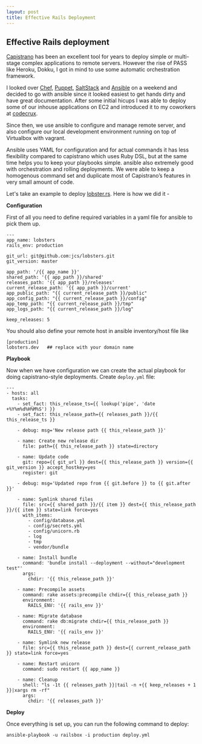 ```yaml
---
layout: post
title: Effective Rails Deployment
---
```


Effective Rails deployment
-----------------------------

[Capistrano](http://capistranorb.com/) has been an excellent tool for years to deploy simple or multi-stage complex applications to remote servers. However the rise of PASS like Heroku, Dokku, I got in mind to use some automatic orchestration framework.

I looked over [Chef](https://www.chef.io/chef/), [Puppet](https://puppet.com/), [SaltStack](http://saltstack.com/) and [Ansible](https://www.ansible.com/) on a weekend and decided to go with ansible since it looked easiest to get hands dirty and have great documentation. After some initial hicups I was able to deploy some of our inhouse applications on EC2 and introduced it to my coworkers at [codecrux](http://codecrux.com).

Since then, we use ansible to configure and manage remote server, and also configure our local development environment running on top of Virtualbox with vagrant.

Ansible uses YAML for configuration and for actual commands it has less flexibility compared to capistrano which uses Ruby DSL, but at the same time helps you to keep your playbooks simple. ansible also extremely good with orchestration and rolling deployments. We were able to keep a homogenous command set and duplicate most of Capistrano’s features in very small amount of code. 

Let's take an example to deploy [lobster.rs](https://github.com/jcs/lobsters). Here is how we did it - 

**Configuration**

First of all you need to define required variables in a yaml file for ansible to pick them up.


    ---
    app_name: lobsters
    rails_env: production

    git_url: git@github.com:jcs/lobsters.git
    git_version: master

    app_path: '/{{ app_name }}'
    shared_path: '{{ app_path }}/shared'
    releases_path: '{{ app_path }}/releases'
    current_release_path: '{{ app_path }}/current'
    app_public_path: "{{ current_release_path }}/public"
    app_config_path: "{{ current_release_path }}/config"
    app_temp_path: "{{ current_release_path }}/tmp"
    app_logs_path: "{{ current_release_path }}/log"

    keep_releases: 5

You should also define your remote host in ansible inventory/host file like

    [production]
    lobsters.dev   ## replace with your domain name

**Playbook**

Now when we have configuration we can create the actual playbook for doing capistrano-style deployments. Create `deploy.yml` file:

    ---
    - hosts: all
      tasks:
        - set_fact: this_release_ts={{ lookup('pipe', 'date +%Y%m%d%H%M%S') }}
        - set_fact: this_release_path={{ releases_path }}/{{ this_release_ts }}

        - debug: msg='New release path {{ this_release_path }}'

        - name: Create new release dir
          file: path={{ this_release_path }} state=directory

        - name: Update code
          git: repo={{ git_url }} dest={{ this_release_path }} version={{ git_version }} accept_hostkey=yes
          register: git

        - debug: msg='Updated repo from {{ git.before }} to {{ git.after }}'

        - name: Symlink shared files
          file: src={{ shared_path }}/{{ item }} dest={{ this_release_path }}/{{ item }} state=link force=yes
          with_items:
            - config/database.yml
            - config/secrets.yml
            - config/unicorn.rb
            - log
            - tmp
            - vendor/bundle

        - name: Install bundle
          command: 'bundle install --deployment --without="development test"'
          args:
            chdir: '{{ this_release_path }}'

        - name: Precompile assets
          command: rake assets:precompile chdir={{ this_release_path }}
          environment:
            RAILS_ENV: '{{ rails_env }}'

        - name: Migrate database
          command: rake db:migrate chdir={{ this_release_path }}
          environment:
            RAILS_ENV: '{{ rails_env }}'

        - name: Symlink new release
          file: src={{ this_release_path }} dest={{ current_release_path }} state=link force=yes

        - name: Restart unicorn
          command: sudo restart {{ app_name }}

        - name: Cleanup
          shell: "ls -1t {{ releases_path }}|tail -n +{{ keep_releases + 1 }}|xargs rm -rf"
          args:
            chdir: '{{ releases_path }}'


**Deploy**

Once everything is set up, you can run the following command to deploy:

    ansible-playbook -u railsbox -i production deploy.yml


